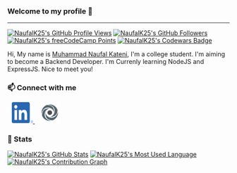 ### Welcome to my profile 👋

---

<!-- Badges -->

[![NaufalK25's GitHub Profile Views](https://komarev.com/ghpvc/?username=NaufalK25)](https://github.com/NaufalK25)
[![NaufalK25's GitHub Followers](https://img.shields.io/github/followers/NaufalK25?label=Followers&style=social)](https://github.com/NaufalK25?tab=followers)
[![NaufalK25's freeCodeCamp Points](https://img.shields.io/freecodecamp/points/fccef7dd44a-1395-47ed-88c4-18f00560d10a?label=freecodecamp%20Points&style=social&logo=freecodecamp)](https://www.freecodecamp.org/fccef7dd44a-1395-47ed-88c4-18f00560d10a)
[![NaufalK25's Codewars Badge](https://www.codewars.com/users/NaufalK/badges/micro)](https://www.codewars.com/users/NaufalK)

<!-- Summary -->

Hi, My name is [Muhammad Naufal Kateni](https://www.linkedin.com/in/muhammad-naufal-kateni-10065420a/), I'm a college student. I'm aiming to become a Backend Developer. I'm Currenly learning NodeJS and ExpressJS. Nice to meet you!

<!-- Contacts -->

### 📫 Connect with me

<a href="https://www.linkedin.com/in/muhammad-naufal-kateni-10065420a/">
  <img src="img/linkedin.png" alt="LinkedIn" width="48px" height="48px" style="margin-left: 10px">
</a>
<a href="https://replit.com/@NaufalK25">
  <img src="img/replit.png" alt="Replit" width="48px" height="48px" style="margin-left:10px">
</a>

<!-- Linebreak -->
<br>

<!-- Stats -->

### 📃 Stats

<!-- Stats from https://github-readme-stats.vercel.app -->

[![NaufalK25's GitHub Stats](https://github-readme-stats.vercel.app/api?username=NaufalK25&show_icons=true&hide_border=true&include_all_commits=true&theme=blueberry&custom_title=NaufalK25's%20GitHub%20Stats)](https://github.com/NaufalK25)
[![NaufalK25's Most Used Language](https://github-readme-stats.vercel.app/api/top-langs/?username=NaufalK25&theme=blueberry&show_icons=true&layout=compact&hide_border=true&langs_count=8&custom_title=NaufalK25's%20Most%20Used%20Languages)](https://github.com/NaufalK25)
[![NaufalK25's Contribution Graph](https://activity-graph.herokuapp.com/graph?username=NaufalK25&bg_color=242938&color=7fa5f8&line=26bf8f&point=FFFFFF&hide_border=true&custom_title=NaufalK25's%20Contribution%20Graph)](https://github.com/NaufalK25)

<!-- Stats from GitHub -->
<!-- ![Naufal's GitHub Stats](https://github-readme-stats.vercel.app/api?username=NaufalK25&theme=dark&show_icons=true&hide_border=false)
![Naufal's Most Used Language](https://github-readme-stats.vercel.app/api/top-langs/?username=NaufalK25&theme=dark&show_icons=true&layout=compact) -->

<!-- Credits -->
<!-- ###  💖 Credits
- [GitHub Stats - @anuraghazra](https://github-readme-stats.vercel.app/) -->
